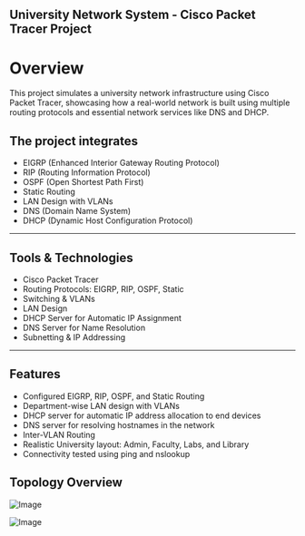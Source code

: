 ## University Network System - Cisco Packet Tracer Project

# Overview
This project simulates a university network infrastructure using Cisco Packet Tracer, showcasing how a real-world network is built using multiple routing protocols and essential network services like DNS and DHCP.


## The project integrates

- EIGRP (Enhanced Interior Gateway Routing Protocol)
- RIP (Routing Information Protocol)
- OSPF (Open Shortest Path First)
- Static Routing
- LAN Design with VLANs
- DNS (Domain Name System)
- DHCP (Dynamic Host Configuration Protocol)

--- 

## Tools & Technologies

- Cisco Packet Tracer
- Routing Protocols: EIGRP, RIP, OSPF, Static
- Switching & VLANs
- LAN Design
- DHCP Server for Automatic IP Assignment
- DNS Server for Name Resolution
- Subnetting & IP Addressing

---

## Features

- Configured EIGRP, RIP, OSPF, and Static Routing
- Department-wise LAN design with VLANs
- DHCP server for automatic IP address allocation to end devices
- DNS server for resolving hostnames in the network
- Inter-VLAN Routing
- Realistic University layout: Admin, Faculty, Labs, and Library
- Connectivity tested using ping and nslookup

##  Topology Overview

![Image](https://github.com/user-attachments/assets/499e1a90-8af8-4740-a02b-2af8d4d61ebb)


![Image](https://github.com/user-attachments/assets/92d4e287-c8db-4ffd-913a-53b4b025cd8b)
